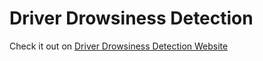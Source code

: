 # Driver Drowsiness Detection

Check it out on [Driver Drowsiness Detection Website](https://driver-drowsiness-detection.streamlit.app/)
